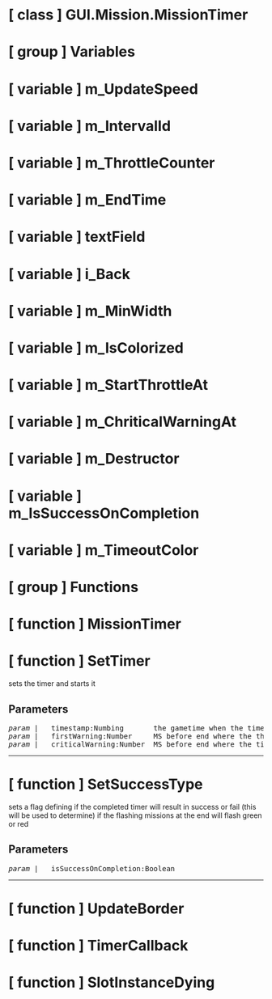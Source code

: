 # [ class ] GUI.Mission.MissionTimer

# [ group ] Variables

# [ variable ] m_UpdateSpeed

# [ variable ] m_IntervalId

# [ variable ] m_ThrottleCounter

# [ variable ] m_EndTime

# [ variable ] textField

# [ variable ] i_Back

# [ variable ] m_MinWidth

# [ variable ] m_IsColorized

# [ variable ] m_StartThrottleAt

# [ variable ] m_ChriticalWarningAt

# [ variable ] m_Destructor

# [ variable ] m_IsSuccessOnCompletion

# [ variable ] m_TimeoutColor

# [ group ] Functions

# [ function ] MissionTimer

# [ function ] SetTimer

sets the timer and starts it

## Parameters

<pre>
<em>param</em> |   timestamp:Numbing       the gametime when the timer completes              
<em>param</em> |   firstWarning:Number     MS before end where the thing should start flashing
<em>param</em> |   criticalWarning:Number  MS before end where the timer changes color        
</pre>

---

# [ function ] SetSuccessType

sets a flag defining if the completed timer will result in success or fail (this will be used to determine) if the flashing missions at the end will flash green or red

## Parameters

<pre>
<em>param</em> |   isSuccessOnCompletion:Boolean 
</pre>

---

# [ function ] UpdateBorder

# [ function ] TimerCallback

# [ function ] SlotInstanceDying

